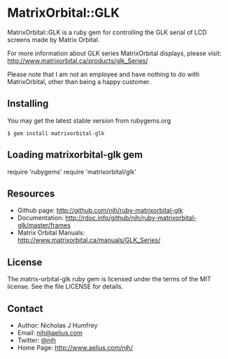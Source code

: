 MatrixOrbital::GLK
==================

MatrixOrbital::GLK is a ruby gem for controlling 
the GLK serial of LCD screens made by Matrix Orbital.

For more information about GLK series MatrixOrbital displays, please visit:
http://www.matrixorbital.ca/products/glk_Series/

Please note that I am not an employee and have nothing to do with MatrixOrbital,
other than being a happy customer.


Installing
----------

You may get the latest stable version from rubygems.org

    $ gem install matrixorbital-glk


Loading matrixorbital-glk gem
-----------------------------

   require 'rubygems'
   require 'matrixorbital/glk'

Resources
---------

* Github page: http://github.com/njh/ruby-matrixorbital-glk
* Documentation: http://rdoc.info/github/njh/ruby-matrixorbital-glk/master/frames
* Matrix Orbital Manuals: http://www.matrixorbital.ca/manuals/GLK_Series/


License
-------

The matrix-orbital-glk ruby gem is licensed under the terms of the MIT license.
See the file LICENSE for details.


Contact
-------

* Author:    Nicholas J Humfrey
* Email:     njh@aelius.com
* Twitter:   [@njh](http://twitter.com/njh)
* Home Page: http://www.aelius.com/njh/
